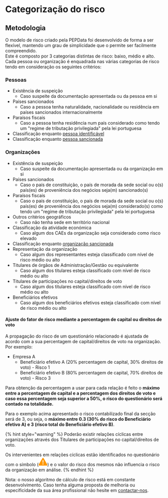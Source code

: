 # Categorização do risco

## Metodologia

O modelo de risco criado pela PEPData foi desenvolvido de forma a ser flexível, mantendo um grau de simplicidade que o permite ser facilmente compreendido.\
Este é composto por 3 categorias distintas de risco: baixo, médio e alto. Cada pessoa ou organização é enquadrada nas várias categorias de risco tendo em consideração os seguintes critérios:

### Pessoas

* Existência de suspeição
  * Caso suspeite da documentação apresentada ou da pessoa em si
* Países sancionados
  * Caso a pessoa tenha naturalidade, nacionalidade ou residência em países sancionados internacionalmente
* Paraísos fiscais
  * Caso a pessoa tenha residência num país considerado como tendo um "regime de tributação privilegiada" pela lei portuguesa
* Classificação enquanto [pessoa identificável](../../../glossario/glossario-aplicacao.md#pessoa-identificavel)
* Classificação enquanto [pessoa sancionada](../../../glossario/glossario-aplicacao.md#sancionado)

### Organizações

* Existência de suspeição
  * Caso suspeite da documentação apresentada ou da organização em si
* Países sancionados
  * Caso o país de constituição, o país de morada da sede social ou o(s) país(es) de proveniência dos negócios seja(m) sancionado(s)
* Paraísos fiscais
  * Caso o país de constituição, o país de morada da sede social ou o(s) país(es) de proveniência dos negócios seja(m) considerado(s) como tendo um "regime de tributação privilegiada" pela lei portuguesa
* Outros critérios geográficos
  * Caso não tenha sede em território nacional
* Classificação da atividade económica
  * Caso algum dos CAEs da organização seja considerado como risco elevado
* Classificação enquanto [organização sancionada](../../../glossario/glossario-aplicacao.md#sancionado)
* Representação da organização
  * Caso algum dos representantes esteja classificado com nível de risco médio ou alto
* Titulares de órgãos de Administração/Gestão ou equivalente
  * Caso algum dos titulares esteja classificado com nível de risco médio ou alto
* Titulares de participações no capital/direitos de voto
  * Caso algum dos titulares esteja classificado com nível de risco médio ou alto
* Beneficiários efetivos
  * Caso algum dos beneficiários efetivos esteja classificado com nível de risco médio ou alto

#### Ajuste do fator de risco mediante a percentagem de capital ou direitos de voto

A propagação do risco de um questionário relacionado é ajustada de acordo com a sua percentagem de capital/direitos de voto na organização. Por exemplo:

* Empresa A
  * Beneficiário efetivo A (20% percentagem de capital, 30% direitos de voto) - Risco 1
  * Beneficiário efetivo B (80% percentagem de capital, 70% direitos de voto) - Risco 3

Para obtenção da percentagem a usar para cada relação é feito o **máximo entre a percentagem de capital e a percentagem dos direitos de voto e caso essa percentagem seja superior a 50%, o risco do questionário será contado na totalidade.**

Para o exemplo acima apresentado o risco contabilizado final da secção será de 3, ou seja, o **máximo entre 0.3 (30% do risco do Beneficiário efetivo A) e 3 (risco total do Beneficiário efetivo B)**.

{% hint style="warning" %}
Poderão existir relações cíclicas entre organizações através dos Titulares de participações no capital/direitos de voto.

Os intervenientes em relações cíclicas estão identificados no questionário com o símbolo (![](<../../../.gitbook/assets/triangle-exclamation-solid (2).svg>)) e o valor do risco dos mesmos não influencia o risco da organização em análise.
{% endhint %}

Nota: o nosso algoritmo de cálculo de risco está em constante desenvolvimento. Caso tenha alguma proposta de melhoria ou especificidade da sua área profissional não hesite em [contactar-nos](../../../outros/contactos.md).
